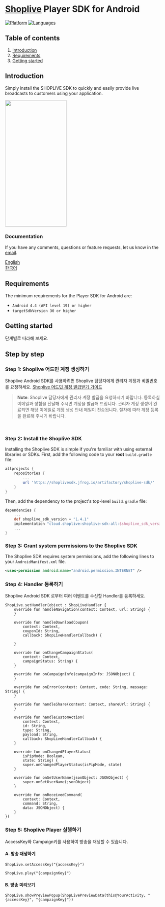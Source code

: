 # [Shoplive](https://www.shoplive.cloud/kr) Player SDK for Android

[![Platform](https://img.shields.io/badge/platform-android-orange.svg)](https://github.com/sendbird/sendbird-chat-sdk-android)
[![Languages](https://img.shields.io/badge/language-kotlin-orange.svg)](https://github.com/sendbird/sendbird-chat-sdk-android)

## Table of contents

1.  [Introduction](#introduction)
1.  [Requirements](#requirements)
1.  [Getting started](#getting-started)

## Introduction

Simply install the SHOPLIVE SDK to quickly and easily provide live broadcasts to customers using your application.

<image src="doc/images/guide.gif" width="200" height="410"></image>

### Documentation

If you have any comments, questions or feature requests, let us know in the [email](mailto:ask@shoplive.cloud).

[English](https://en.shoplive.guide/docs/shoplive-sdk-for-android)<br />
[한국어](https://docs.shoplive.kr/docs/shoplive-android-sdk)


## Requirements

The minimum requirements for the Player SDK for Android are:

- `Android 4.4 (API level 19) or higher`
- `targetSdkVersion 30 or higher`

## Getting started

단계별로 따라해 보세요. <br />

## Step by step

### Step 1: Shoplive 어드민 계정 생성하기

Shoplive Android SDK를 사용하려면 Shoplive 담당자에게 관리자 계정과 비밀번호를 요청하세요. [Shoplive 어드민 계정 발급받기 가이드](https://docs.shoplive.kr/docs/admin-account)

> **Note**: Shoplive 담당자에게 관리자 계정 발급을 요청하시기 바랍니다. 등록하실 이메일과 성함을 전달해 주시면 계정을 발급해 드립니다. 관리자 계정 생성이 완료되면 해당 이메일로 계정 생성 안내 메일이 전송됩니다. 절차에 따라 계정 등록을 완료해 주시기 바랍니다.

<br />

### Step 2: Install the Shoplive SDK

Installing the Shoplive SDK is simple if you're familiar with using external libraries or SDKs. First, add the following code to your **root** `build.gradle` file:

```gradle
allprojects {
    repositories {
        ...
        url 'https://shoplivesdk.jfrog.io/artifactory/shoplive-sdk/'
    }
}
```
Then, add the dependency to the project's top-level `build.gradle` file:

```gradle
dependencies {
    ...
    def shoplive_sdk_version = "1.4.1"
    implementation "cloud.shoplive:shoplive-sdk-all:$shoplive_sdk_version"
    ...
}
```

### Step 3: Grant system permissions to the Shoplive SDK

The Shoplive SDK requires system permissions, add the following lines to your `AndroidManifest.xml` file.

```xml
<uses-permission android:name="android.permission.INTERNET" />
```

### Step 4: Handler 등록하기

Shoplive Android SDK 로부터 여러 이벤트를 수신할 Handler를 등록하세요.
```
ShopLive.setHandler(object : ShopLiveHandler {
    override fun handleNavigation(context: Context, url: String) {
    }

    override fun handleDownloadCoupon(
        context: Context,
        couponId: String,
        callback: ShopLiveHandlerCallback) {

    }

    override fun onChangeCampaignStatus(
        context: Context, 
        campaignStatus: String) {
    }

    override fun onCampaignInfo(campaignInfo: JSONObject) {
    }

    override fun onError(context: Context, code: String, message: String) {
    }

    override fun handleShare(context: Context, shareUrl: String) {
    }

    override fun handleCustomAction(
        context: Context, 
        id: String, 
        type: String, 
        payload: String,
        callback: ShopLiveHandlerCallback) {
    }

    override fun onChangedPlayerStatus(
        isPipMode: Boolean, 
        state: String) {
        super.onChangedPlayerStatus(isPipMode, state)
    }

    override fun onSetUserName(jsonObject: JSONObject) {
        super.onSetUserName(jsonObject)
    }

    override fun onReceivedCommand(
        context: Context, 
        command: String, 
        data: JSONObject) {
    }
})
```

### Step 5: Shoplive Player 실행하기

AccessKey와 Campaign키를 사용하여 방송을 재생할 수 있습니다.

#### A. 방송 재생하기
```
ShopLive.setAccessKey("{accessKey}")

ShopLive.play("{campaignKey}") 
```

#### B. 방송 미리보기
```
ShopLive.showPreviewPopup(ShopLivePreviewData(this@YourActivity, "{accessKey}", "{campaignKey}"))
```